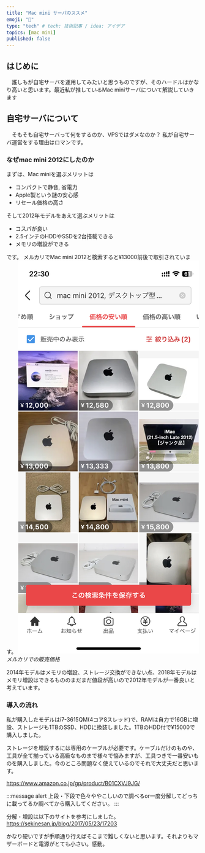 ```yaml
---
title: "Mac mini サーバのススメ"
emoji: "🍎"
type: "tech" # tech: 技術記事 / idea: アイデア
topics: [mac mini]
published: false
---
```


## はじめに
　誰しもが自宅サーバを運用してみたいと思うものですが、そのハードルはかなり高いと思います。最近私が推しているMac miniサーバについて解説していきます

## 自宅サーバについて
　そもそも自宅サーバって何をするのか、VPSではダメなのか？
私が自宅サーバ運営をする理由はロマンです。

### なぜmac mini 2012にしたのか
まずは、Mac miniを選ぶメリットは
- コンパクトで静音, 省電力
- Apple製という謎の安心感
- リセール価格の高さ

そして2012年モデルをあえて選ぶメリットは
- コスパが良い
- 2.5インチのHDDやSSDを2台搭載できる
- メモリの増設ができる

です。
メルカリでMac mini 2012と検索すると¥13000前後で取引されています。
![](/images/macmini-1.jpeg)
*メルカリでの販売価格*

2014年モデルはメモリの増設、ストレージ交換ができない点、2018年モデルはメモリ増設はできるもののまだまだ値段が高いので2012年モデルが一番良いと考えています。

### 導入の流れ
私が購入したモデルはi7-3615QM(4コア8スレッド)で、RAMは自力で16GBに増設、ストレージも1TBのSSD、HDDに換装しました。1TBのHDD付で¥15000で購入しました。

ストレージを増設するには専用のケーブルが必要です。ケーブルだけのものや、工具が全て揃っている高級なものまで様々で悩みますが、工具つきで一番安いものを購入しました。今のところ問題なく使えているのでそれで大丈夫だと思います。

https://www.amazon.co.jp/gp/product/B01CXVJ9JG/

:::message alert
上段・下段で色々ややこしいので調べるor一度分解してどっちに載ってるか調べてから購入してください。
:::

分解・増設は以下のサイトを参考にしました。
https://sekinesan.jp/blog/2017/05/23/17203

かなり硬いですが手順通り行えばそこまで難しくないと思います。それよりもマザーボードと電源がとても小さい。感動。

